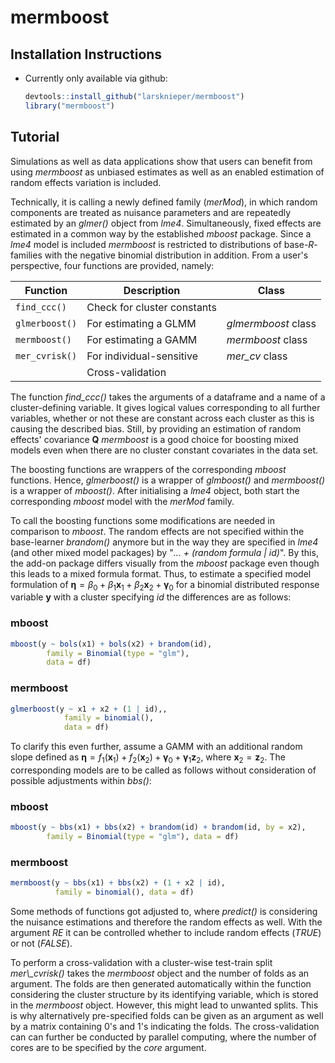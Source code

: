 # mermboost

## Installation Instructions

-   Currently only available via github:

    ``` r
    devtools::install_github("larsknieper/mermboost")
    library("mermboost")
    ```

## Tutorial

Simulations as well as data applications show that users can benefit from using *mermboost* as unbiased estimates as well as an enabled estimation of random effects variation is included.

Technically, it is calling a newly defined family (*merMod*), in which random components are treated as nuisance parameters and are repeatedly estimated by an *glmer()* object from *lme4*. Simultaneously, fixed effects are estimated in a common way by the established *mboost* package. Since a *lme4* model is included *mermboost* is restricted to distributions of base-*R*-families with the negative binomial distribution in addition. From a user's perspective, four functions are provided, namely:

| Function       | Description                 | Class               |
|----------------|-----------------------------|---------------------|
| `find_ccc()`   | Check for cluster constants |                     |
| `glmerboost()` | For estimating a GLMM       | *glmermboost* class |
| `mermboost()`  | For estimating a GAMM       | *mermboost* class   |
| `mer_cvrisk()` | For individual-sensitive    | *mer_cv* class      |
|                | Cross-validation            |                     |

The function *find_ccc()* takes the arguments of a dataframe and a name of a cluster-defining variable. It gives logical values corresponding to all further variables, whether or not these are constant across each cluster as this is causing the described bias. Still, by providing an estimation of random effects' covariance $\boldsymbol{Q}$ *mermboost* is a good choice for boosting mixed models even when there are no cluster constant covariates in the data set.

The boosting functions are wrappers of the corresponding *mboost* functions. Hence, *glmerboost()* is a wrapper of *glmboost()* and *mermboost()* is a wrapper of *mboost()*. After initialising a *lme4* object, both start the corresponding *mboost* model with the *merMod* family.

To call the boosting functions some modifications are needed in comparison to *mboost*. The random effects are not specified within the base-learner *brandom()* anymore but in the way they are specified in *lme4* (and other mixed model packages) by "*\... + (random formula \| id)*". By this, the add-on package differs visually from the *mboost* package even though this leads to a mixed formula format. Thus, to estimate a specified model formulation of $\boldsymbol{\eta} = \beta_0 + \beta_1 \boldsymbol{x}_1 + \beta_2 \boldsymbol{x}_2 + \boldsymbol{\gamma}_0$ for a binomial distributed response variable $\boldsymbol{y}$ with a cluster specifying *id* the differences are as follows:

### mboost

``` r
mboost(y ~ bols(x1) + bols(x2) + brandom(id),
        family = Binomial(type = "glm"),
        data = df)
```

### mermboost

``` r
glmerboost(y ~ x1 + x2 + (1 | id),,
            family = binomial(),
            data = df)
```

To clarify this even further, assume a GAMM with an additional random slope defined as $\boldsymbol{\eta} = f_1 (\boldsymbol{x}_1) + f_2 (\boldsymbol{x}_2) + \boldsymbol{\gamma}_0 + \boldsymbol{\gamma}_1 \boldsymbol{z}_2$, where $\boldsymbol{x}_2 = \boldsymbol{z}_2$. The corresponding models are to be called as follows without consideration of possible adjustments within *bbs()*:

### mboost

``` r
mboost(y ~ bbs(x1) + bbs(x2) + brandom(id) + brandom(id, by = x2),
        family = Binomial(type = "glm"), data = df)
```

### mermboost

``` r
mermboost(y ~ bbs(x1) + bbs(x2) + (1 + x2 | id), 
          family = binomial(), data = df)
```

Some methods of functions got adjusted to, where *predict()* is considering the nuisance estimations and therefore the random effects as well. With the argument *RE* it can be controlled whether to include random effects (*TRUE*) or not (*FALSE*).

To perform a cross-validation with a cluster-wise test-train split *mer\\\_cvrisk()* takes the *mermboost* object and the number of folds as an argument. The folds are then generated automatically within the function considering the cluster structure by its identifying variable, which is stored in the *mermboost* object. However, this might lead to unwanted splits. This is why alternatively pre-specified folds can be given as an argument as well by a matrix containing 0's and 1's indicating the folds. The cross-validation can can further be conducted by parallel computing, where the number of cores are to be specified by the *core* argument.

